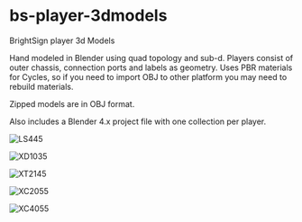 # bs-player-3dmodels

BrightSign player 3d Models

Hand modeled in Blender using quad topology and sub-d. Players consist of outer chassis, connection ports and labels as geometry. Uses PBR materials for Cycles, so if you need to import OBJ to other platform you may need to rebuild materials.

Zipped models are in OBJ format.

Also includes a Blender 4.x project file with one collection per player.

![LS445](https://github.com/jaarnio/bs-player-3d-models/assets/46546462/a380beeb-ab54-4040-8393-8c029aafa428)

![XD1035](https://github.com/jaarnio/bs-player-3d-models/assets/46546462/39b74ec0-204c-4162-8d70-5d5913ff2203)

![XT2145](https://github.com/jaarnio/bs-player-3d-models/assets/46546462/533c877a-981d-47ec-bf58-dd0d7d1cdb07)

![XC2055](https://github.com/jaarnio/bs-player-3d-models/assets/46546462/036cd164-f169-42cd-8a5b-e5859ce69e64)

![XC4055](https://github.com/jaarnio/bs-player-3d-models/assets/46546462/05ff57a7-c127-4e64-8c7e-fe6410fb95af)
